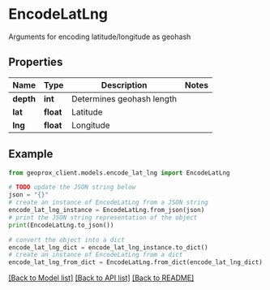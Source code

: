 # EncodeLatLng

Arguments for encoding latitude/longitude as geohash

## Properties

Name | Type | Description | Notes
------------ | ------------- | ------------- | -------------
**depth** | **int** | Determines geohash length | 
**lat** | **float** | Latitude | 
**lng** | **float** | Longitude | 

## Example

```python
from geoprox_client.models.encode_lat_lng import EncodeLatLng

# TODO update the JSON string below
json = "{}"
# create an instance of EncodeLatLng from a JSON string
encode_lat_lng_instance = EncodeLatLng.from_json(json)
# print the JSON string representation of the object
print(EncodeLatLng.to_json())

# convert the object into a dict
encode_lat_lng_dict = encode_lat_lng_instance.to_dict()
# create an instance of EncodeLatLng from a dict
encode_lat_lng_from_dict = EncodeLatLng.from_dict(encode_lat_lng_dict)
```
[[Back to Model list]](../README.md#documentation-for-models) [[Back to API list]](../README.md#documentation-for-api-endpoints) [[Back to README]](../README.md)


